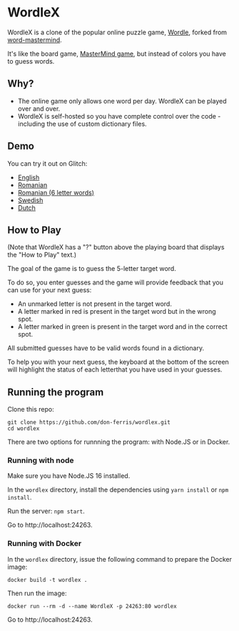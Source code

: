 # WordleX

WordleX is a clone of the popular online puzzle game, [Wordle](https://www.powerlanguage.co.uk/wordle/), forked from [word-mastermind](https://github.com/clupasq/word-mastermind).

It's like the board game, [MasterMind game](https://en.wikipedia.org/wiki/Mastermind_(board_game)), but instead of colors you have to guess words.

## Why?

* The online game only allows one word per day. WordleX can be played over and over.
* WordleX is self-hosted so you have complete control over the code - including the use of custom dictionary files.

## Demo

You can try it out on Glitch:

* [English](https://word-mastermind.glitch.me/)
* [Romanian](https://word-mastermind.glitch.me/?dictName=ro-ro-5)
* [Romanian (6 letter words)](https://word-mastermind.glitch.me/?dictName=ro-ro-6)
* [Swedish](https://word-mastermind.glitch.me/?dictName=sv-se-5)
* [Dutch](https://word-mastermind.glitch.me/?dictName=nl-nl-5)

## How to Play
(Note that WordleX has a "?" button above the playing board that displays the "How to Play" text.)

The goal of the game is to guess the 5-letter target word.

To do so, you enter guesses and the game will provide feedback that you can use for your next guess:

* An unmarked letter is not present in the target word.
* A letter marked in red is present in the target word but in the wrong spot.
* A letter marked in green is present in the target word and in the correct spot.

All submitted guesses have to be valid words found in a dictionary.

To help you with your next guess, the keyboard at the bottom of the screen will highlight the status of each letterthat you have used in your guesses.

## Running the program

Clone this repo:

```
git clone https://github.com/don-ferris/wordlex.git
cd wordlex
```

There are two options for runnning the program: with Node.JS or in Docker.

### Running with node

Make sure you have Node.JS 16 installed.

In the `wordlex` directory, install the dependencies using `yarn install` or `npm install`.

Run the server: `npm start`.

Go to http://localhost:24263.

### Running with Docker

In the `wordlex` directory, issue the following command to prepare the Docker image:

```
docker build -t wordlex .
```

Then run the image:

```
docker run --rm -d --name WordleX -p 24263:80 wordlex
```

Go to http://localhost:24263.
